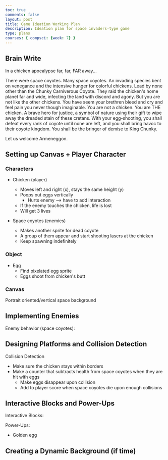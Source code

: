 ```yaml
---
toc: true
comments: false
layout: post
title: Game Ideation Working Plan
description: Ideation plan for space invaders-type game
type: plans
courses: { compsci: {week: 7} }
---
```


## Brain Write

In a chicken apocalypse far, far, FAR away...

There were space coyotes. Many space coyotes. An invading species bent on venegance and the intensive hunger for colorful chickens. Lead by none other than the Chunky Carniverous Coyote. They raid the chicken's home planet far and wide, infecting the land with discord and agony. But you are not like the other chickens. You have seem your brethren bleed and cry and feel pain you never though imaginable. You are not a chicken. You are THE chicken. A brave hero for justice, a symbol of nature using their gift to wipe away the dreaded stain of these cretans. With your egg-shooting, you shall defeat every rank of coyote until none are left, and you shall bring havoc to their coyote kingdom. You shall be the bringer of demise to King Chunky.

Let us welcome Armeneggon.

## Setting up Canvas + Player Character

### Characters

- Chicken (player)
    - Moves left and right (x), stays the same height (y)
    - Poops out eggs vertically
        - Hurts enemy --> have to add interaction
    - If the enemy touches the chicken, life is lost
    - Will get 3 lives

- Space coyotes (enemies)
    - Makes another sprite for dead coyote
    - A group of them appear and start shooting lasers at the chicken
    - Keep spawning indefinitely

### Object

- Egg
    - Find pixelated egg sprite
    - Eggs shoot from chicken's butt

### Canvas

Portrait oriented/vertical space background

## Implementing Enemies

Enemy behavior (space coyotes):


## Designing Platforms and Collision Detection

Collision Detection
- Make sure the chicken stays within borders
- Make a counter that subtracts health from space coyotes when they are hit with eggs
    - Make eggs disappear upon collision
    - Add to player score when space coyotes die upon enough collisions

## Interactive Blocks and Power-Ups

Interactive Blocks: 

Power-Ups:
- Golden egg

## Creating a Dynamic Background (if time)
